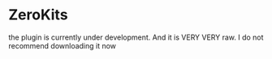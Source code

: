 # ZeroKits
the plugin is currently under development. And it is VERY VERY raw. I do not recommend downloading it now
